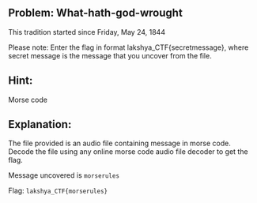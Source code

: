 ## Problem: What-hath-god-wrought

This tradition started since Friday, May 24, 1844

Please note: Enter the flag in format lakshya_CTF{secretmessage}, where secret message is the message that you uncover from the file.

## Hint:
Morse code

## Explanation:

The file provided is an audio file containing message in morse code. Decode the file using any online morse code audio file decoder to get the flag.

Message uncovered is `morserules`

Flag: `lakshya_CTF{morserules}`

